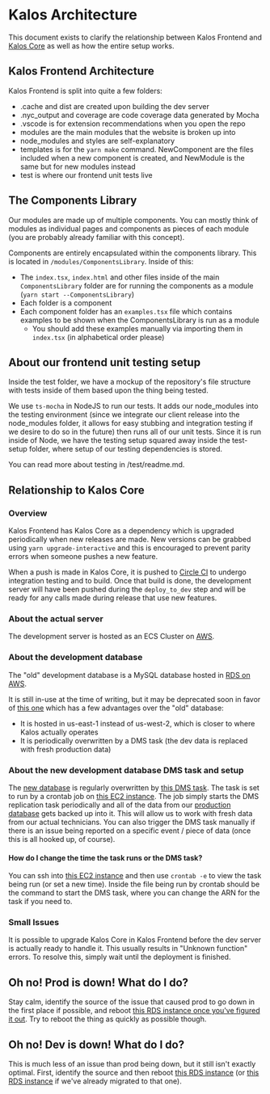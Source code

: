 # Kalos Architecture

This document exists to clarify the relationship between Kalos Frontend and [Kalos Core](https://github.com/rmilejcz/kalos-core) as well as how the entire setup works.

## Kalos Frontend Architecture

Kalos Frontend is split into quite a few folders:

- .cache and dist are created upon building the dev server
- .nyc_output and coverage are code coverage data generated by Mocha
- .vscode is for extension recommendations when you open the repo
- modules are the main modules that the website is broken up into
- node_modules and styles are self-explanatory
- templates is for the `yarn make` command. NewComponent are the files included when a new component is created, and NewModule is the same but for new modules instead
- test is where our frontend unit tests live

## The Components Library

Our modules are made up of multiple components. You can mostly think of modules as individual pages and components as pieces of each module (you are probably already familiar with this concept).

Components are entirely encapsulated within the components library. This is located in `/modules/ComponentsLibrary`. Inside of this:

- The `index.tsx`, `index.html` and other files inside of the main `ComponentsLibrary` folder are for running the components as a module (`yarn start --ComponentsLibrary`)
- Each folder is a component
- Each component folder has an `examples.tsx` file which contains examples to be shown when the ComponentsLibrary is run as a module
  - You should add these examples manually via importing them in `index.tsx` (in alphabetical order please)

## About our frontend unit testing setup

Inside the test folder, we have a mockup of the repository's file structure with tests inside of them based upon the thing being tested.

We use `ts-mocha` in NodeJS to run our tests. It adds our node_modules into the testing environment (since we integrate our client release into the node_modules folder, it allows for easy stubbing and integration testing if we desire to do so in the future) then runs all of our unit tests. Since it is run inside of Node, we have the testing setup squared away inside the test-setup folder, where setup of our testing dependencies is stored.

You can read more about testing in /test/readme.md.

## Relationship to Kalos Core

### Overview

Kalos Frontend has Kalos Core as a dependency which is upgraded periodically when new releases are made. New versions can be grabbed using `yarn upgrade-interactive` and this is encouraged to prevent parity errors when someone pushes a new feature.

When a push is made in Kalos Core, it is pushed to [Circle CI](https://app.circleci.com/pipelines/github/rmilejcz) to undergo integration testing and to build. Once that build is done, the development server will have been pushed during the `deploy_to_dev` step and will be ready for any calls made during release that use new features.

### About the actual server

The development server is hosted as an ECS Cluster on [AWS](https://us-west-2.console.aws.amazon.com/ecs/home?region=us-west-2#/clusters/kalos-apps/services).

### About the development database

The "old" development database is a MySQL database hosted in [RDS on AWS](https://us-west-2.console.aws.amazon.com/rds/home?region=us-west-2#database:id=kalos-dev;is-cluster=false).

It is still in-use at the time of writing, but it may be deprecated soon in favor of [this one](https://console.aws.amazon.com/rds/home?region=us-east-1#database:id=kalos-dev-auto-prod-backup-open;is-cluster=false) which has a few advantages over the "old" database:

- It is hosted in us-east-1 instead of us-west-2, which is closer to where Kalos actually operates
- It is periodically overwritten by a DMS task (the dev data is replaced with fresh production data)

### About the new development database DMS task and setup

The [new database](https://console.aws.amazon.com/rds/home?region=us-east-1#database:id=kalos-dev-auto-prod-backup-open;is-cluster=false) is regularly overwritten by [this DMS task](https://console.aws.amazon.com/dms/v2/home?region=us-east-1#taskDetails/kalos-prod-to-dev-task-open). The task is set to run by a crontab job on [this EC2 instance](https://console.aws.amazon.com/ec2/v2/home?region=us-east-1#InstanceDetails:instanceId=i-0e8555f3af17025c7). The job simply starts the DMS replication task periodically and all of the data from our [production database](https://console.aws.amazon.com/rds/home?region=us-east-1#database:id=kalosnewprod;is-cluster=false) gets backed up into it. This will allow us to work with fresh data from our actual technicians. You can also trigger the DMS task manually if there is an issue being reported on a specific event / piece of data (once this is all hooked up, of course).

#### How do I change the time the task runs or the DMS task?

You can ssh into [this EC2 instance](https://console.aws.amazon.com/ec2/v2/home?region=us-east-1#InstanceDetails:instanceId=i-0e8555f3af17025c7) and then use `crontab -e` to view the task being run (or set a new time). Inside the file being run by crontab should be the command to start the DMS task, where you can change the ARN for the task if you need to.

### Small Issues

It is possible to upgrade Kalos Core in Kalos Frontend before the dev server is actually ready to handle it. This usually results in "Unknown function" errors. To resolve this, simply wait until the deployment is finished.

## Oh no! Prod is down! What do I do?

Stay calm, identify the source of the issue that caused prod to go down in the first place if possible, and reboot [this RDS instance once you've figured it out](https://console.aws.amazon.com/rds/home?region=us-east-1#database:id=kalosnewprod;is-cluster=false). Try to reboot the thing as quickly as possible though.

## Oh no! Dev is down! What do I do?

This is much less of an issue than prod being down, but it still isn't exactly optimal. First, identify the source and then reboot [this RDS instance](https://us-west-2.console.aws.amazon.com/rds/home?region=us-west-2#database:id=kalos-dev;is-cluster=false) (or [this RDS instance](https://console.aws.amazon.com/rds/home?region=us-east-1#database:id=kalos-dev-auto-prod-backup-open;is-cluster=false) if we've already migrated to that one).
